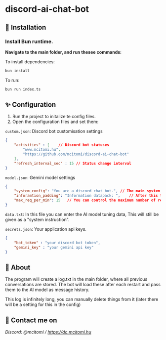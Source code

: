 # discord-ai-chat-bot

## 🚀 Installation
### Install Bun runtime.

**Navigate to the main folder, and run thesee commands:**

To install dependencies:

```bash
bun install
```

To run:

```bash
bun run index.ts
```

## ✨ Configuration
1. Run the project to initalize te config files.
2. Open the configuration files and set them:

`custom.json`: Discord bot customisation settings
```json
{
    "activities" : [    // Discord bot statuses
        "www.mcitomi.hu",
        "https://github.com/mcitomi/discord-ai-chat-bot"
    ],
    "refresh_interval_sec" : 15 // Status change interval
}
```
`model.json`: Gemini model settings
```json
{
    "system_config": "You are a discord chat bot.", // The main system instruction
    "inforamtion_padding": "Information datapack: ",    // After this text comes the content of "data.txt"
    "max_req_per_min": 15   // You can control the maximum number of requests (15 is the Gemini 2.0 flash free limit)
}
```
`data.txt`: In this file you can enter the AI ​​model tuning data, This will still be given as a "system instruction".

`secrets.json`: Your application api keys.
```json
{
    "bot_token" : "your discord bot token",
    "gemini_key" : "your gemini api key"
}
```

## 📝 About
The program will create a log.txt in the main folder, where all previous conversations are stored. The bot will load these after each restart and pass them to the AI ​​model as message history.

This log is infinitely long, you can manually delete things from it (later there will be a setting for this in the config)


## 🍻 Contact me on
*Discord: @mcitomi / https://dc.mcitomi.hu*